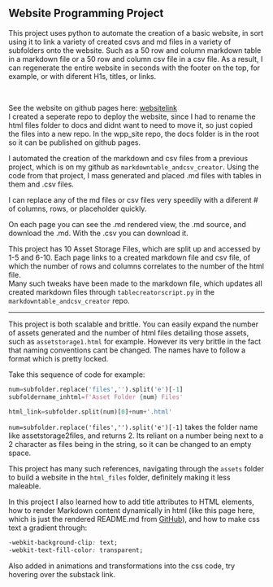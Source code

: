 ## Website Programming Project

This project uses python to automate the creation of a basic website, in sort using it to link a variety of created csvs and md files in a variety of subfolders onto the website. Such as a 50 row and column markdown table in a markdown file or a 50 row and column csv file in a csv file.
As a result, I can regenerate the entire website in seconds with the footer on the top, for example, or with diferent H1s, titles, or links.

<br>

See the website on github pages here: [websitelink]
<br>
I created a seperate repo to deploy the website, since I had to rename the html files folder to docs and didnt want to need to move it, so just copied the files into a new repo.
In the wpp_site repo, the docs folder is in the root so it can be published on github pages.

I automated the creation of the markdown and csv files from a previous project, which is on my github as
`markdowntable_andcsv_creator`.
Using the code from that project, I mass generated and placed .md files with tables in them and .csv files.

I can replace any of the md files or csv files very speedily with a diferent # of columns, rows, or placeholder quickly.

On each page you can see the .md rendered view, the .md source, and download the .md.
With the .csv you can download it.

This project has 10 Asset Storage Files, which are split up and accessed by 1-5 and 6-10. Each page links to a created markdown file and csv file, of which the number of rows and columns correlates to the number of the html file.
<br>
Many such tweaks have been made to the markdown file, which updates all created markdown files through `tablecreatorscript.py` in the `markdowntable_andcsv_creator` repo.

---

This project is both scalable and brittle.
You can easily expand the number of assets generated and the number of html files detailing those assets, such as `assetstorage1.html` for example.
However its very brittle in the fact that naming conventions cant be changed. The names have to follow a format which is pretty locked.

Take this sequence of code for example:

```python
num=subfolder.replace('files','').split('e')[-1]
subfoldername_inhtml=f'Asset Folder {num} Files'

html_link=subfolder.split(num)[0]+num+'.html'
```

`num=subfolder.replace('files','').split('e')[-1]` takes the folder name like assetstorage2files, and returns 2. Its reliant on a number being next to a 2 character as files being in the string, so it can be changed to an empty space.

This project has many such references, navigating through the `assets` folder to build a website in the `html_files` folder, definitely making it less maleable.

In this project I also learned how to add title attributes to HTML elements, how to render Markdown content dynamically in html (like this page here, which is just the rendered README.md from [GitHub]), and how to make css text a gradient through:

```css
-webkit-background-clip: text;
-webkit-text-fill-color: transparent;
```

Also added in animations and transformations into the css code, try hovering over the substack link.

[GitHub]: https://github.com/shalevwiden/WebsiteProgrammingProject/blob/main/README.md
[websitelink]: https://github.com/shalevwiden/wpp_site
